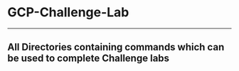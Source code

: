 # GCP-Challenge-Lab
<hr>

## All Directories containing commands which can be used to complete Challenge labs

